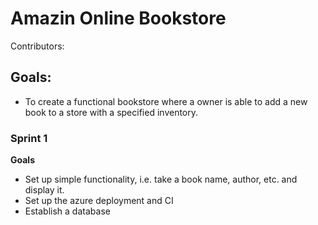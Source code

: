 # Amazin Online Bookstore
Contributors: 
## Goals:
- To create a functional bookstore where a owner is able to add a new book to a store with a specified inventory.

### Sprint 1
**Goals**
  - Set up simple functionality, i.e. take a book name, author, etc. and display it.
  - Set up the azure deployment and CI
  - Establish a database
